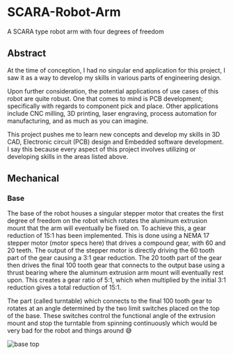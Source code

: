 # SCARA-Robot-Arm

A SCARA type robot arm with four degrees of freedom


## Abstract
At the time of conception, I had no singular end application for this project, I saw it as a way to develop my skills in various parts of engineering design. 

Upon further consideration, the potential applications of use cases of this robot are quite robust. One that comes to mind is PCB development; specifically with regards to component pick and place. Other applications include CNC milling, 3D printing, laser engraving, process automation for manufacturing, and as much as you can imagine.

This project pushes me to learn new concepts and develop my skills in 3D CAD, Electronic circuit (PCB) design and Embedded software development.
I say this because every aspect of this project involves utilizing or developing skills in the areas listed above.




## Mechanical
### Base
The base of the robot houses a singular stepper motor that creates the first degree of freedom on the robot which rotates the aluminum extrusion mount that the arm will eventually be fixed on. To achieve this, a gear reduction of 15:1 has been implemented.
This is done using a NEMA 17 stepper motor (motor specs here) that drives a compound gear, with 60 and 20 teeth. The output of the stepper motor is directly driving the 60 tooth part of the gear causing a 3:1 gear reduction. The 20 tooth part of the gear then drives the final 100 tooth gear that connects to the output base using a thrust bearing where the aluminum extrusion arm mount will eventually rest upon. This creates a gear ratio of 5:1, which when multiplied by the initial 3:1 reduction gives a total reduction of 15:1.

The part (called turntable) which connects to the final 100 tooth gear to rotates at an angle determined by the two limit switches placed on the top of the base. These switches control the functional angle of the extrusion mount and stop the turntable from spinning continuously which would be very bad for the robot and things around 😅

![base top](https://user-images.githubusercontent.com/78376139/207982161-b029e927-a005-4076-8e5a-98888a343626.png)


